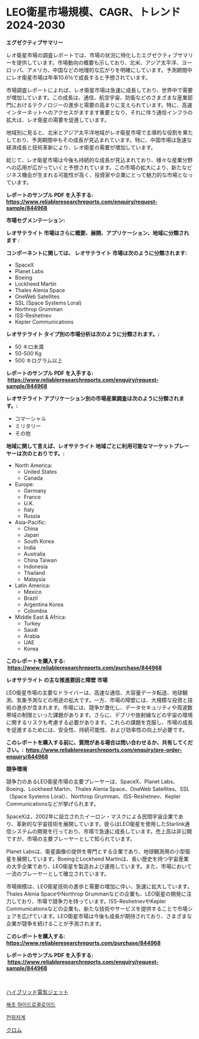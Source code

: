 <p><h1>LEO衛星市場規模、CAGR、トレンド2024-2030</h1></p><p><strong>エグゼクティブサマリー</strong></p>
<p><p>レオ衛星市場の調査レポートでは、市場の状況に特化したエグゼクティブサマリーを提供しています。市場動向の概要も示しており、北米、アジア太平洋、ヨーロッパ、アメリカ、中国などの地理的な広がりを明確にしています。予測期間中にレオ衛星市場は年率10.6％で成長すると予想されています。</p><p>市場調査レポートによれば、レオ衛星市場は急速に成長しており、世界中で需要が増加しています。この成長は、通信、航空宇宙、防衛などのさまざまな産業部門におけるテクノロジーの進歩と需要の高まりに支えられています。特に、高速インターネットへのアクセスがますます重要となり、それに伴う通信インフラの拡大は、レオ衛星の需要を促進しています。</p><p>地域別に見ると、北米とアジア太平洋地域がレオ衛星市場で主導的な役割を果たしており、予測期間中もその成長が見込まれています。特に、中国市場は急速な経済成長と技術革新により、レオ衛星の需要が増加しています。</p><p>総じて、レオ衛星市場は今後も持続的な成長が見込まれており、様々な産業分野への応用が広がっていくと予想されています。この市場の拡大により、新たなビジネス機会が生まれる可能性が高く、投資家や企業にとって魅力的な市場となっています。</p></p>
<p><strong>レポートのサンプル PDF を入手する: <a href="https://www.reliableresearchreports.com/enquiry/request-sample/844968">https://www.reliableresearchreports.com/enquiry/request-sample/844968</a></strong></p>
<p><strong>市場セグメンテーション:</strong></p>
<p><strong> レオサテライト 市場はさらに概要、展開、アプリケーション、地域に分類されます :</strong></p>
<p><strong>コンポーネントに関しては、 レオサテライト 市場は次のように分類されます: &nbsp;</strong></p>
<p><ul><li>SpaceX</li><li>Planet Labs</li><li>Boeing</li><li>Lockheed Martin</li><li>Thales Alenia Space</li><li>OneWeb Satellites</li><li>SSL (Space Systems Loral)</li><li>Northrop Grumman</li><li>ISS-Reshetnev</li><li>Kepler Communications</li></ul></p>
<p><strong> レオサテライト タイプ別の市場分析は次のように分類されます。:</strong></p>
<p><ul><li>50 キロ未満</li><li>50-500 Kg</li><li>500 キログラム以上</li></ul></p>
<p><strong>レポートのサンプル PDF を入手する: &nbsp;<a href="https://www.reliableresearchreports.com/enquiry/request-sample/844968">https://www.reliableresearchreports.com/enquiry/request-sample/844968</a></strong></p>
<p><strong> レオサテライト アプリケーション別の市場産業調査は次のように分類されます。:</strong></p>
<p><ul><li>コマーシャル</li><li>ミリタリー</li><li>その他</li></ul></p>
<p><strong>地域に関して言えば、レオサテライト 地域ごとに利用可能なマーケットプレーヤーは次のとおりです。:</strong></p>
<p><ul>
    <li>
        North America:
        <ul>
            <li>United States</li>
            <li>Canada</li>
        </ul>
    </li>
    <li>
        Europe:
        <ul>
            <li>Germany</li>
            <li>France</li>
            <li>U.K.</li>
            <li>Italy</li>
            <li>Russia</li>
        </ul>
    </li>
    <li>
        Asia-Pacific:
        <ul>
            <li>China</li>
            <li>Japan</li>
            <li>South Korea</li>
            <li>India</li>
            <li>Australia</li>
            <li>China Taiwan</li>
            <li>Indonesia</li>
            <li>Thailand</li>
            <li>Malaysia</li>
        </ul>
    </li>
    <li>
        Latin America:
        <ul>
            <li>Mexico</li>
            <li>Brazil</li>
            <li>Argentina Korea</li>
            <li>Colombia</li>
        </ul>
    </li>
    <li>
        Middle East & Africa:
        <ul>
            <li>Turkey</li>
            <li>Saudi</li>
            <li>Arabia</li>
            <li>UAE</li>
            <li>Korea</li>
        </ul>
    </li>
    </ul></p>
<p><strong>このレポートを購入する: &nbsp;<a href="https://www.reliableresearchreports.com/purchase/844968">https://www.reliableresearchreports.com/purchase/844968</a></strong></p>
<p><strong>レオサテライト の主な推進要因と障壁 市場</strong></p>
<p><p>LEO衛星市場の主要なドライバーは、高速な通信、大容量データ転送、地球観測、気象予測などの用途の拡大です。一方、市場の障壁には、大規模な投資と技術の進歩が含まれます。市場には、競争が激化し、データセキュリティや周波数帯域の制限といった課題があります。さらに、デブリや放射線などの宇宙の環境に関するリスクも考慮する必要があります。これらの課題を克服し、市場の成長を促進するためには、安全性、持続可能性、および効率性の向上が必要です。</p></p>
<p><strong>このレポートを購入する前に、質問がある場合は問い合わせるか、共有してください。:&nbsp; <a href="https://www.reliableresearchreports.com/enquiry/pre-order-enquiry/844968">https://www.reliableresearchreports.com/enquiry/pre-order-enquiry/844968</a></strong></p>
<p><strong>競争環境</strong></p>
<p><p>競争力のあるLEO衛星市場の主要プレーヤーは、SpaceX、Planet Labs、Boeing、Lockheed Martin、Thales Alenia Space、OneWeb Satellites、SSL（Space Systems Loral）、Northrop Grumman、ISS-Reshetnev、Kepler Communicationsなどが挙げられます。</p><p>SpaceXは、2002年に設立されたイーロン・マスクによる民間宇宙企業であり、革新的な宇宙技術を展開しています。彼らはLEO衛星を使用したStarlink通信システムの開発を行っており、市場で急速に成長しています。売上高は非公開ですが、市場の主要プレーヤーとして知られています。</p><p>Planet Labsは、衛星画像の提供を専門とする企業であり、地球観測用の小型衛星を展開しています。BoeingとLockheed Martinは、長い歴史を持つ宇宙産業の大手企業であり、LEO衛星を製造および運用しています。また、市場において一流のプレーヤーとして確立されています。</p><p>市場規模は、LEO衛星技術の進歩と需要の増加に伴い、急速に拡大しています。Thales Alenia SpaceやNorthrop Grummanなどの企業も、LEO衛星の開発に注力しており、市場で競争力を持っています。ISS-ReshetnevやKepler Communicationsなどの企業も、新たな技術やサービスを提供することで市場シェアを広げています。LEO衛星市場は今後も成長が期待されており、さまざまな企業が競争を続けることが予測されます。</p></p>
<p><strong>このレポートを購入する: &nbsp; <a href="https://www.reliableresearchreports.com/purchase/844968">https://www.reliableresearchreports.com/purchase/844968</a></strong></p>
<p><strong>レポートのサンプル PDF を入手する: &nbsp;<a href="https://www.reliableresearchreports.com/enquiry/request-sample/844968">https://www.reliableresearchreports.com/enquiry/request-sample/844968</a></strong><strong></strong></p>
<p>&nbsp;</p>
<p><p><a href="https://medium.com/@clairhane2018/%E3%83%8F%E3%82%A4%E3%83%96%E3%83%AA%E3%83%83%E3%83%89%E9%9B%BB%E5%8B%95%E3%82%B8%E3%82%A7%E3%83%83%E3%83%88%E5%B8%82%E5%A0%B4%E3%81%AF%E5%B8%82%E5%A0%B4%E3%82%B7%E3%82%A7%E3%82%A2-%E3%82%B5%E3%82%A4%E3%82%BA-2031%E5%B9%B4%E3%81%BE%E3%81%A7%E3%81%AE%E4%BA%88%E6%B8%AC%E3%81%AB%E7%84%A6%E7%82%B9%E3%82%92%E5%BD%93%E3%81%A6%E3%81%A6%E3%81%84%E3%81%BE%E3%81%99-39569b1dc4cb">ハイブリッド電気ジェット</a></p><p><a href="https://medium.com/@verniemorar2023/%ED%95%B4%EC%A1%B0-%EC%B9%BC%EC%8A%98-%EC%8B%9C%EC%9E%A5-%EC%A1%B0%EC%82%AC-%EB%B3%B4%EA%B3%A0%EC%84%9C-%EA%B7%B8-%EC%97%AD%EC%82%AC-%EB%B0%8F-2024%EB%85%84%EB%B6%80%ED%84%B0-2031%EB%85%84%EA%B9%8C%EC%A7%80%EC%9D%98-%EC%98%88%EC%B8%A1-399f60bbaab7">해초 하이드로콜로이드</a></p><p><a href="https://medium.com/@verniemorar2023/%EC%A0%84%EC%9C%84-%EC%B8%A1%EC%A0%95-%EC%8B%9C%EC%8A%A4%ED%85%9C-%EC%8B%9C%EC%9E%A5%EC%9D%80-%EC%8B%9C%EC%9E%A5-%EC%A0%90%EC%9C%A0%EC%9C%A8-%EA%B7%9C%EB%AA%A8-%EB%B0%8F-2031%EB%85%84%EA%B9%8C%EC%A7%80-%EC%98%88%EC%83%81%EB%90%9C-%EC%98%88%EC%B8%A1%EC%97%90-%EC%A4%91%EC%A0%90%EC%9D%84-%EB%91%A1%EB%8B%88%EB%8B%A4-df348eedb7d8">전위차계</a></p><p><a href="https://medium.com/@clairhane2018/%E3%82%AF%E3%83%AD%E3%83%A0%E5%B8%82%E5%A0%B4%E3%81%AE%E8%A6%8F%E6%A8%A1%E3%81%A8%E5%B8%82%E5%A0%B4%E5%8B%95%E5%90%91-%E5%AE%8C%E5%85%A8%E3%81%AA%E7%94%A3%E6%A5%AD%E6%A6%82%E8%A6%81-2024%E5%B9%B4%E3%81%8B%E3%82%892031%E5%B9%B4%E3%81%BE%E3%81%A7-ea4b63c68297">クロム</a></p></p>